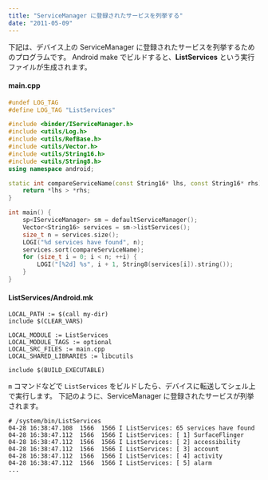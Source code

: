 ```yaml
---
title: "ServiceManager に登録されたサービスを列挙する"
date: "2011-05-09"
---
```


下記は、デバイス上の ServiceManager に登録されたサービスを列挙するためのプログラムです。
Android make でビルドすると、**ListServices** という実行ファイルが生成されます。

#### main.cpp
```cpp
#undef LOG_TAG
#define LOG_TAG "ListServices"

#include <binder/IServiceManager.h>
#include <utils/Log.h>
#include <utils/RefBase.h>
#include <utils/Vector.h>
#include <utils/String16.h>
#include <utils/String8.h>
using namespace android;

static int compareServiceName(const String16* lhs, const String16* rhs) {
    return *lhs > *rhs;
}

int main() {
    sp<IServiceManager> sm = defaultServiceManager();
    Vector<String16> services = sm->listServices();
    size_t n = services.size();
    LOGI("%d services have found", n);
    services.sort(compareServiceName);
    for (size_t i = 0; i < n; ++i) {
        LOGI("[%2d] %s", i + 1, String8(services[i]).string());
    }
}
```

#### ListServices/Android.mk
```make
LOCAL_PATH := $(call my-dir)
include $(CLEAR_VARS)

LOCAL_MODULE := ListServices
LOCAL_MODULE_TAGS := optional
LOCAL_SRC_FILES := main.cpp
LOCAL_SHARED_LIBRARIES := libcutils

include $(BUILD_EXECUTABLE)
```

`m` コマンドなどで `ListServices` をビルドしたら、デバイスに転送してシェル上で実行します。
下記のように、ServiceManager に登録されたサービスが列挙されます。

```
# /system/bin/ListServices
04-28 16:38:47.108  1566  1566 I ListServices: 65 services have found
04-28 16:38:47.112  1566  1566 I ListServices: [ 1] SurfaceFlinger
04-28 16:38:47.112  1566  1566 I ListServices: [ 2] accessibility
04-28 16:38:47.112  1566  1566 I ListServices: [ 3] account
04-28 16:38:47.112  1566  1566 I ListServices: [ 4] activity
04-28 16:38:47.112  1566  1566 I ListServices: [ 5] alarm
...
```


